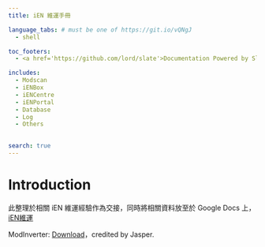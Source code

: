 ```yaml
---
title: iEN 維運手冊

language_tabs: # must be one of https://git.io/vQNgJ
  - shell

toc_footers:
  - <a href='https://github.com/lord/slate'>Documentation Powered by Slate</a>

includes:
  - Modscan
  - iENBox
  - iENCentre
  - iENPortal
  - Database
  - Log
  - Others
 

search: true
---
```


# Introduction

此整理於相關 iEN 維運經驗作為交接，同時將相關資料放至於 Google Docs 上，<a href="http://bit.ly/2UG73Qb" target="_blank">iEN維運</a>

ModInverter: <a href="http://bit.ly/2C4Gc8Q" target="_blank">Download</a>，credited by Jasper.



